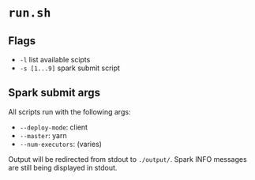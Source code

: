 # `run.sh`
## Flags
- `-l` list available scipts
- `-s [1...9]` spark submit script
## Spark submit args
All scripts run with the following args:
- `--deploy-mode`: client
- `--master`: yarn
- `--num-executors`: (varies)

Output will be redirected from stdout to `./output/`. Spark INFO messages are still being displayed in stdout.
